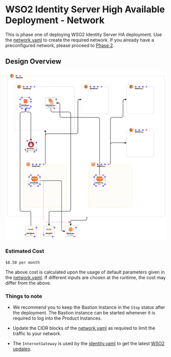 # WSO2 Identity Server High Available Deployment - Network

This is phase one of deploying WSO2 Identity Server HA deployment. Use the [network.yaml](network.yaml) to create the required network. If you already have a preconfigured network, please proceed to [Phase 2](../database/README.md).

## Design Overview

![Design Overview](../images/network.png)

### Estimated Cost

```
$8.50 per month
```
The above cost is calculated upon the usage of default parameters given in the [network.yaml](network.yaml). If different inputs are chosen at the runtime, the cost may differ from the above.

### Things to note

- We recommend you to keep the Bastion Instance in the `Stop` status after the deployment. The Bastion instance can be started whenever it is required to log into the Product Instances.

- Update the CIDR blocks of the [network.yaml](network.yaml) as required to limit the traffic to your network.

- The `InternetGateway` is used by the [identity.yaml](../product/identity.yaml) to get the latest [WSO2 updates](https://wso2.com/updates/).
